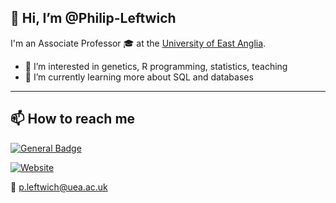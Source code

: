 ## 👋 Hi, I’m @Philip-Leftwich

I'm an Associate Professor 🎓 at the [University of East Anglia](https://research-portal.uea.ac.uk/en/persons/philip-leftwich). 

- 👀 I’m interested in genetics, R programming, statistics, teaching
- 🌱 I’m currently learning more about SQL and databases

____________________
## 📫 How to reach me 

<a href="">[![General Badge](https://img.shields.io/badge/LinkedIn-0077B5?style=for-the-badge&logo=linkedin&logoColor=white.svg)](https://www.linkedin.com/in/philip-leftwich-117052155/)</a>

<a href="">[![Website](https://img.shields.io/website?down_color=lightgrey&down_message=offline&label=philipleftwich%20webpage&up_color=blue&up_message=online&url=https%3A%2F%2Fphilip-leftwich.github.io%2F)](https://philip-leftwich.github.io/)

📧 p.leftwich@uea.ac.uk

